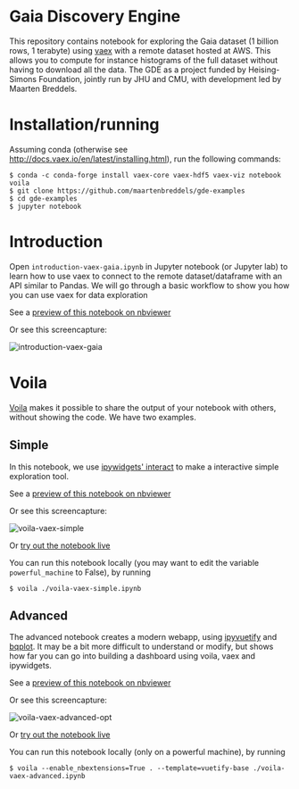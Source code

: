 # Gaia Discovery Engine

This repository contains notebook for exploring the Gaia dataset (1 billion rows, 1 terabyte) using [vaex](https://github.com/vaexio/vaex/) with a remote dataset hosted at AWS. This allows you to compute for instance histograms of the full dataset without having to download all the data. The GDE as a project funded by Heising-Simons Foundation, jointly run by JHU and CMU, with development led by Maarten Breddels.

# Installation/running

Assuming conda (otherwise see http://docs.vaex.io/en/latest/installing.html), run the following commands:

```
$ conda -c conda-forge install vaex-core vaex-hdf5 vaex-viz notebook voila
$ git clone https://github.com/maartenbreddels/gde-examples
$ cd gde-examples
$ jupyter notebook
```


# Introduction

Open `introduction-vaex-gaia.ipynb` in Jupyter notebook (or Jupyter lab) to learn how to use vaex to connect to the remote dataset/dataframe with an API similar to Pandas. We will go through a basic workflow to show you how you can use vaex for data exploration

See a [preview of this notebook on nbviewer](https://nbviewer.jupyter.org/github/maartenbreddels/gde-examples/blob/master/introduction-vaex-gaia.ipynb)

Or see this screencapture:

![introduction-vaex-gaia](https://user-images.githubusercontent.com/1765949/65245603-27b83a00-daed-11e9-968a-9fda75582d89.gif)


# Voila

[Voila](https://github.com/QuantStack/voila) makes it possible to share the output of your notebook with others, without showing the code. We have two examples.

## Simple

In this notebook, we use [ipywidgets' interact](https://ipywidgets.readthedocs.io/en/latest/examples/Using%20Interact.html) to make a interactive simple exploration tool.

See a [preview of this notebook on nbviewer](https://nbviewer.jupyter.org/github/maartenbreddels/gde-examples/blob/master/voila-vaex-simple.ipynb)

Or see this screencapture:

![voila-vaex-simple](https://user-images.githubusercontent.com/1765949/65671306-4e272980-e047-11e9-8842-344f559a81e1.gif)

Or [try out the notebook live](http://ec2-18-222-183-211.us-east-2.compute.amazonaws.com:8867/)

You can run this notebook locally (you may want to edit the variable `powerful_machine` to False), by running
```
$ voila ./voila-vaex-simple.ipynb
```


## Advanced

The advanced notebook creates a modern webapp, using [ipyvuetify](https://github.com/mariobuikhuizen/ipyvuetify/) and [bqplot](https://github.com/bloomberg/bqplot). It may be a bit more difficult to understand or modify, but shows how far you can go into building a dashboard using voila, vaex and ipywidgets.

See a [preview of this notebook on nbviewer](https://nbviewer.jupyter.org/github/maartenbreddels/gde-examples/blob/master/voila-vaex-advanced.ipynb)

Or see this screencapture:

![voila-vaex-advanced-opt](https://user-images.githubusercontent.com/1765949/65671611-d4437000-e047-11e9-8af5-f237488b30f0.gif)


Or [try out the notebook live](http://ec2-18-222-183-211.us-east-2.compute.amazonaws.com:8866/voila/render/voila-vaex-gaia-advanced.ipynb)


You can run this notebook locally (only on a powerful machine), by running
 ```
$ voila --enable_nbextensions=True . --template=vuetify-base ./voila-vaex-advanced.ipynb
```
